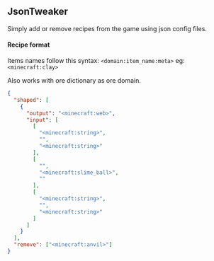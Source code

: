 ## JsonTweaker

Simply add or remove recipes from the game using json config files.

#### Recipe format

Items names follow this syntax: `<domain:item_name:meta>` eg: `<minecraft:clay>`

Also works with ore dictionary as ore domain.

```json
{
  "shaped": [
    {
      "output": "<minecraft:web>",
      "input": [
        [
          "<minecraft:string>",
          "",
          "<minecraft:string>"
        ],
        [
          "",
          "<minecraft:slime_ball>",
          ""
        ],
        [
          "<minecraft:string>",
          "",
          "<minecraft:string>"
        ]
      ]
    }
  ],
  "remove": ["<minecraft:anvil>"]
}
```

